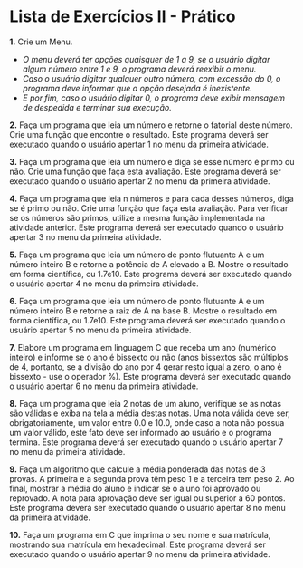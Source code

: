 # Lista de Exercícios II - Prático


**1.** Crie um Menu.

+ *O menu deverá ter opções quaisquer de 1 a 9, se o usuário digitar algum número entre 1 e 9, o programa deverá reexibir o menu.*
+ *Caso o usuário digitar qualquer outro número, com excessão do 0, o programa deve informar que a opção desejada é inexistente.*
+ *E por fim, caso o usuário digitar 0, o programa deve exibir mensagem de despedida e terminar sua execução.*


**2.** Faça um programa que leia um número e retorne o fatorial deste número. Crie uma função que encontre o resultado. Este programa deverá ser executado quando o usuário apertar 1 no menu da primeira atividade.



**3.** Faça um programa que leia um número e diga se esse número é primo ou não. Crie uma função que faça esta avaliação. Este programa deverá ser executado quando o usuário apertar 2 no menu da primeira atividade.



**4.** Faça um programa que leia n números e para cada desses números, diga se é primo ou não. Crie uma função que faça esta avaliação. Para verificar se os números são primos, utilize a mesma função implementada na atividade anterior. Este programa deverá ser executado quando o usuário apertar 3 no menu da primeira atividade.



**5.** Faça um programa que leia um número de ponto flutuante A e um número inteiro B e retorne a potência de A elevado a B. Mostre o resultado em forma científica, ou 1.7e10. Este programa deverá ser executado quando o usuário apertar 4 no menu da primeira atividade.



**6.** Faça um programa que leia um número de ponto flutuante A e um número inteiro B e retorne a raiz de A na base B. Mostre o resultado em forma científica, ou 1.7e10. Este programa deverá ser executado quando o usuário apertar 5 no menu da primeira atividade.



**7.** Elabore um programa em linguagem C que receba um ano (numérico inteiro) e informe se o ano é bissexto ou não (anos bissextos são múltiplos de 4, portanto, se a divisão do ano por 4 gerar resto igual a zero, o ano é bissexto - use o operador %). Este programa deverá ser executado quando o usuário apertar 6 no menu da primeira atividade.



**8.** Faça um programa que leia 2 notas de um aluno, verifique se as notas são válidas e exiba na tela a média destas notas. Uma nota válida deve ser, obrigatoriamente, um valor entre 0.0 e 10.0, onde caso a nota não possua um valor válido, este fato deve ser informado ao usuário e o programa termina. Este programa deverá ser executado quando o usuário apertar 7 no menu da primeira atividade.



**9.** Faça um algoritmo que calcule a média ponderada das notas de 3 provas. A primeira e a segunda prova têm peso 1 e a terceira tem peso 2. Ao final, mostrar a média do aluno e indicar se o aluno foi aprovado ou reprovado. A nota para aprovação deve ser igual ou superior a 60 pontos. Este programa deverá ser executado quando o usuário apertar 8 no menu da primeira atividade.



**10.** Faça um programa em C que imprima o seu nome e sua matrícula, mostrando sua matrícula em hexadecimal. Este programa deverá ser executado quando o usuário apertar 9 no menu da primeira atividade.
